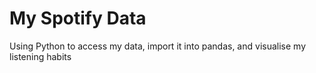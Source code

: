 # My Spotify Data
Using Python to access my data, import it into pandas, and visualise my listening habits

